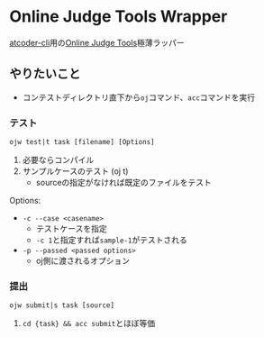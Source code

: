# Online Judge Tools Wrapper

[atcoder-cli](https://github.com/Tatamo/atcoder-cli)用の[Online Judge Tools](https://github.com/online-judge-tools/oj/blob/master/README.ja.md)極薄ラッパー

## やりたいこと

* コンテストディレクトリ直下から`oj`コマンド、`acc`コマンドを実行

### テスト

`ojw test|t task [filename] [Options]`

1. 必要ならコンパイル
1. サンプルケースのテスト (oj t)
    * sourceの指定がなければ既定のファイルをテスト

Options:

* `-c --case <casename>`
    - テストケースを指定
    - `-c 1`と指定すれば`sample-1`がテストされる
* `-p --passed <passed options>`
    - oj側に渡されるオプション

### 提出

`ojw submit|s task [source]`

1. `cd {task} && acc submit`とほぼ等価
